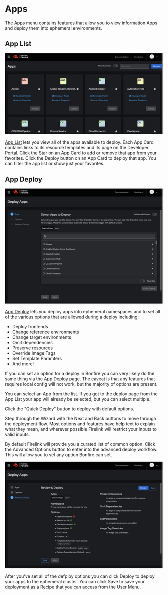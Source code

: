 # Apps
The Apps menu contains features that allow you to view information Apps and deploy them into ephemeral environments.

## App List
![App List](images/app-list.png)

[App List](https://firelink.apps.crc-eph.r9lp.p1.openshiftapps.com/apps/list) lets you view all of the apps available to deploy. Each App Card contains links to its resource templates and its page on the Developer Portal. Click the Star on an App Card to add or remove that app from your favorites. Click the Deploy button on an App Card to deploy that app. You can filter the app list or show just your favorites.

## App Deploy
![App Deploy](images/apps-deploy.png)

[App Deploy](https://firelink.apps.crc-eph.r9lp.p1.openshiftapps.com/apps/deploy) lets you deploy apps into ephemeral namespaces and to set all of the various options that are allowed during a deploy including:

* Deploy frontends
* Change reference environments
* Change target environments
* Omit dependencies
* Preserve resources
* Override Image Tags
* Set Template Paramters
* And more!

If you can set an option for a deploy in Bonfire you can very likely do the same thing via the App Deploy page. The caveat is that any features that requires local config will not work, but the majority of options are present.

You can select an App from the list. If you got to the deploy page from the App List your app will already be selected, but you can select multiple.

Click the "Quick Deploy" button to deploy with default options. 

Step through the Wizard with the Next and Back buttons to move through the deployment flow. Most options and features have help text to explain what they mean, and wherever possible Firelink will restrict your inputs to valid inputs.

By default Firelink will provide you a curated list of common option. Click the Advanced Options button to enter into the advanced deploy workflow. This will allow you to set any option Bonfire can set.

![Review](images/review.png)

After you've set all of the defploy options you can click Deploy to deploy your apps to the ephemeral cluster. You can click Save to save your deployment as a Recipe that you can access from the User Menu.